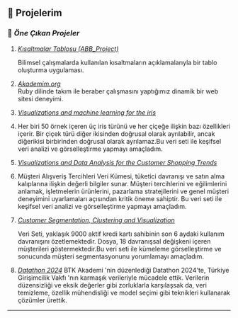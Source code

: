 ## 🚀 Projelerim

### 🌟 *Öne Çıkan Projeler*
1. [*Kısaltmalar Tablosu (ABB_Project)*](https://github.com/CodderCan/ABB_Project)
   
   Bilimsel çalışmalarda kullanılan kısaltmaların açıklamalarıyla bir tablo oluşturma uygulaması.
   
2. [*Akademim.org*](https://akademim.org)  
   Ruby dilinde takım ile beraber çalışmasını yaptığımız dinamik bir web sitesi deneyimi.
   
3. [*Visualizations and machine learning for the iris*](https://www.kaggle.com/code/coddercan/visualizations-and-machine-learning-for-the-iris)
4. 
   Her biri 50 örnek içeren üç iris türünü ve her çiçeğe ilişkin bazı özellikleri içerir. Bir çiçek türü diğer ikisinden doğrusal olarak ayrılabilir, ancak diğerikisi birbirinden doğrusal olarak ayrılamaz.Bu veri seti ile keşifsel veri analizi ve görselleştirme yapmayı amaçladım.
   
5. [*Visualizations and Data Analysis for the Customer Shopping Trends*](https://www.kaggle.com/code/coddercan/repeating-what-i-learned)
6. 
   Müşteri Alışveriş Tercihleri ​​Veri Kümesi, tüketici davranışı ve satın alma kalıplarına ilişkin değerli bilgiler sunar. Müşteri tercihlerini ve eğilimlerini anlamak, işletmelerin ürünlerini, pazarlama stratejilerini ve genel müşteri deneyimini uyarlamaları açısından kritik öneme sahiptir. Bu veri seti ile keşifsel veri analizi ve görselleştirme yapmayı amaçladım.
   
7. [*Customer Segmentation, Clustering and Visualization*](https://www.kaggle.com/code/coddercan/customer-segmentation-clustering-and-visualizatio)

   Veri Seti, yaklaşık 9000 aktif kredi kartı sahibinin son 6 aydaki kullanım davranışını özetlemektedir. Dosya, 18 davranışsal değişkeni içeren müşterileri göstermektedir.Bu veri seti ile kümeleme görselleştirme ve sonucunda müşteri segmentasyonunu yorumlamayı amaçladım. 
   
8. [*Datathon 2024*](https://www.kaggle.com/competitions/datathon-2024/overview)
   BTK Akademi 'nin düzenlediği Datathon 2024'te, Türkiye Girişimcilik Vakfı 'nın karmaşık verileriyle mücadele ettik. Verilerin düzensizliği ve eksik değerler gibi zorluklarla karşılaşsak da, veri temizleme, özellik mühendisliği ve model seçimi gibi teknikleri kullanarak çözümler ürettik.

---
